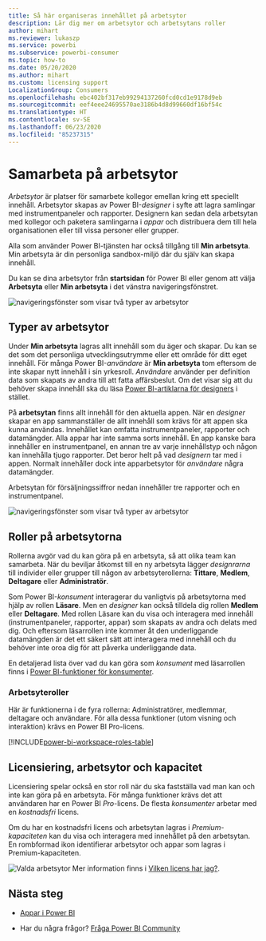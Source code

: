 ```yaml
---
title: Så här organiseras innehållet på arbetsytor
description: Lär dig mer om arbetsytor och arbetsytans roller
author: mihart
ms.reviewer: lukaszp
ms.service: powerbi
ms.subservice: powerbi-consumer
ms.topic: how-to
ms.date: 05/20/2020
ms.author: mihart
ms.custom: licensing support
LocalizationGroup: Consumers
ms.openlocfilehash: ebc402bf317eb99294137260fcd0cd1e9178d9eb
ms.sourcegitcommit: eef4eee24695570ae3186b4d8d99660df16bf54c
ms.translationtype: HT
ms.contentlocale: sv-SE
ms.lasthandoff: 06/23/2020
ms.locfileid: "85237315"
---
```

# <a name="collaborate-in-workspaces"></a>Samarbeta på arbetsytor

 *Arbetsytor* är platser för samarbete kollegor emellan kring ett speciellt innehåll. Arbetsytor skapas av Power BI-*designer* i syfte att lagra samlingar med instrumentpaneler och rapporter. Designern kan sedan dela arbetsytan med kollegor och paketera samlingarna i *appar* och distribuera dem till hela organisationen eller till vissa personer eller grupper. 

 Alla som använder Power BI-tjänsten har också tillgång till **Min arbetsyta**.  Min arbetsyta är din personliga sandbox-miljö där du själv kan skapa innehåll.

 Du kan se dina arbetsytor från **startsidan** för Power BI eller genom att välja **Arbetsyta** eller **Min arbetsyta** i det vänstra navigeringsfönstret.

 ![navigeringsfönster som visar två typer av arbetsytor](media/end-user-workspaces/power-bi-home.png)

## <a name="types-of-workspaces"></a>Typer av arbetsytor
Under **Min arbetsyta** lagras allt innehåll som du äger och skapar. Du kan se det som det personliga utvecklingsutrymme eller ett område för ditt eget innehåll. För många Power BI-*användare* är **Min arbetsyta** tom eftersom de inte skapar nytt innehåll i sin yrkesroll. *Användare* använder per definition data som skapats av andra till att fatta affärsbeslut. Om det visar sig att du behöver skapa innehåll ska du läsa [Power BI-artiklarna för designers](../create-reports/index.yml) i stället.

På **arbetsytan** finns allt innehåll för den aktuella appen. När en *designer* skapar en app sammanställer de allt innehåll som krävs för att appen ska kunna användas. Innehållet kan omfatta instrumentpaneler, rapporter och datamängder. Alla appar har inte samma sorts innehåll. En app kanske bara innehåller en instrumentpanel, en annan tre av varje innehållstyp och någon kan innehålla tjugo rapporter. Det beror helt på vad *designern* tar med i appen. Normalt innehåller dock inte apparbetsytor för *användare* några datamängder.

Arbetsytan för försäljningssiffror nedan innehåller tre rapporter och en instrumentpanel. 

![navigeringsfönster som visar två typer av arbetsytor](media/end-user-workspaces/power-bi-app-workspace.png)

## <a name="roles-in-the-workspaces"></a>Roller på arbetsytorna

Rollerna avgör vad du kan göra på en arbetsyta, så att olika team kan samarbeta.  När du beviljar åtkomst till en ny arbetsyta lägger *designrarna* till individer eller grupper till någon av arbetsyterollerna: **Tittare**, **Medlem**, **Deltagare** eller **Administratör**. 


Som Power BI-*konsument* interagerar du vanligtvis på arbetsytorna med hjälp av rollen **Läsare**. Men en *designer* kan också tilldela dig rollen **Medlem** eller **Deltagare**. Med rollen Läsare kan du visa och interagera med innehåll (instrumentpaneler, rapporter, appar) som skapats av andra och delats med dig. Och eftersom läsarrollen inte kommer åt den underliggande datamängden är det ett säkert sätt att interagera med innehåll och du behöver inte oroa dig för att påverka underliggande data.


En detaljerad lista över vad du kan göra som *konsument* med läsarrollen finns i [Power BI-funktioner för konsumenter](end-user-features.md).


### <a name="workspace-roles"></a>Arbetsyteroller

Här är funktionerna i de fyra rollerna: Administratörer, medlemmar, deltagare och användare. För alla dessa funktioner (utom visning och interaktion) krävs en Power BI Pro-licens.

[!INCLUDE[power-bi-workspace-roles-table](../includes/power-bi-workspace-roles-table.md)]

## <a name="licensing-workspaces-and-capacity"></a>Licensiering, arbetsytor och kapacitet
Licensiering spelar också en stor roll när du ska fastställa vad man kan och inte kan göra på en arbetsyta. För många funktioner krävs det att användaren har en Power BI *Pro*-licens. De flesta *konsumenter* arbetar med en *kostnadsfri* licens. 

Om du har en kostnadsfri licens och arbetsytan lagras i *Premium-kapaciteten* kan du visa och interagera med innehållet på den arbetsytan. En rombformad ikon identifierar arbetsytor och appar som lagras i Premium-kapaciteten.

![Valda arbetsytor](media/end-user-workspaces/power-bi-diamond.png) Mer information finns i [Vilken licens har jag?](end-user-license.md).



## <a name="next-steps"></a>Nästa steg
* [Appar i Power BI](end-user-apps.md)    

* Har du några frågor? [Fråga Power BI Community](https://community.powerbi.com/)

